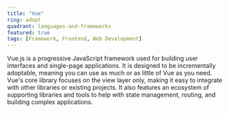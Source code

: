 ```yaml
---
title: "Vue"
ring: adopt
quadrant: languages-and-frameworks
featured: true
tags: [Framework, Frontend, Web Development]
---
```


Vue.js is a progressive JavaScript framework used for building user interfaces and single-page applications. It is designed to be incrementally adoptable, meaning you can use as much or as little of Vue as you need. Vue's core library focuses on the view layer only, making it easy to integrate with other libraries or existing projects. It also features an ecosystem of supporting libraries and tools to help with state management, routing, and building complex applications.
